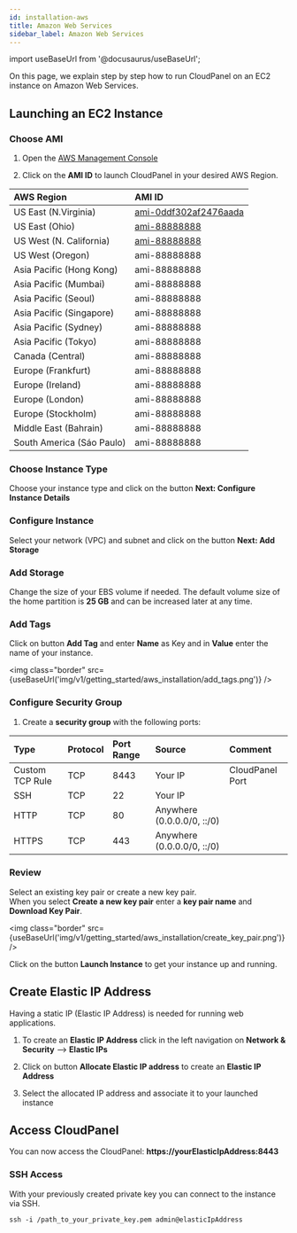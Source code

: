 ```yaml
---
id: installation-aws
title: Amazon Web Services
sidebar_label: Amazon Web Services
---
```


import useBaseUrl from '@docusaurus/useBaseUrl';

On this page, we explain step by step how to run CloudPanel on an EC2 instance on Amazon Web Services.

## Launching an EC2 Instance

### Choose AMI

1) Open the [AWS Management Console](https://console.aws.amazon.com/ec2/) <br />

2) Click on the **AMI ID** to launch CloudPanel in your desired AWS Region.

| AWS Region|  AMI ID |
| :---  | :--- |
| US East (N.Virginia)      | [ami-0ddf302af2476aada](https://console.aws.amazon.com/ec2/v2/home?region=us-east-1#LaunchInstanceWizard:ami=ami-0ddf302af2476aada) |
| US East (Ohio)            | [ami-88888888](https://console.aws.amazon.com/ec2/v2/home?region=us-east-2#LaunchInstanceWizard:ami=ami-88888888) |
| US West (N. California)   | [ami-88888888](https://console.aws.amazon.com/ec2/v2/home?region=us-west-1#LaunchInstanceWizard:ami=ami-88888888) |
| US West (Oregon)          | ami-88888888 |
| Asia Pacific (Hong Kong)  | ami-88888888 |
| Asia Pacific (Mumbai)     | ami-88888888 |
| Asia Pacific (Seoul)      | ami-88888888 |
| Asia Pacific (Singapore)  | ami-88888888 |
| Asia Pacific (Sydney)     | ami-88888888 |
| Asia Pacific (Tokyo)      | ami-88888888 |
| Canada (Central)          | ami-88888888 |
| Europe (Frankfurt)        | ami-88888888 |
| Europe (Ireland)          | ami-88888888 |
| Europe (London)           | ami-88888888 |
| Europe (Stockholm)        | ami-88888888 |
| Middle East (Bahrain)     | ami-88888888 |
| South America (Sáo Paulo) | ami-88888888 |

### Choose Instance Type

Choose your instance type and click on the button **Next: Configure Instance Details** 

### Configure Instance 

Select your network (VPC) and subnet and click on the button **Next: Add Storage**

### Add Storage

Change the size of your EBS volume if needed. The default volume size of the home partition is **25 GB** and can be increased later at any time.

### Add Tags

Click on button **Add Tag** and enter **Name** as Key and in **Value** enter the name of your instance.

<img class="border" src={useBaseUrl('img/v1/getting_started/aws_installation/add_tags.png')} />

### Configure Security Group

1) Create a **security group** with the following ports:

| Type | Protocol | Port Range  | Source  | Comment         |
| :--- | :---     | :---        |  :---   | :---            |
| Custom TCP Rule | TCP | 8443 | Your IP | CloudPanel Port  |
| SSH             | TCP | 22   | Your IP |                  |
| HTTP            | TCP | 80   | Anywhere (0.0.0.0/0, ::/0) ||
| HTTPS           | TCP | 443  | Anywhere (0.0.0.0/0, ::/0) ||

### Review

Select an existing key pair or create a new key pair. <br />
When you select **Create a new key pair** enter a **key pair name** and **Download Key Pair**.

<img class="border" src={useBaseUrl('img/v1/getting_started/aws_installation/create_key_pair.png')} />

Click on the button **Launch Instance** to get your instance up and running.

## Create Elastic IP Address

Having a static IP (Elastic IP Address) is needed for running web applications. <br />

1) To create an **Elastic IP Address** click in the left navigation on **Network & Security** --> **Elastic IPs**

2) Click on button **Allocate Elastic IP address** to create an **Elastic IP Address**

3) Select the allocated IP address and associate it to your launched instance

## Access CloudPanel

You can now access the CloudPanel: **https://yourElasticIpAddress:8443**

### SSH Access

With your previously created private key you can connect to the instance via SSH.

```
ssh -i /path_to_your_private_key.pem admin@elasticIpAddress
```

